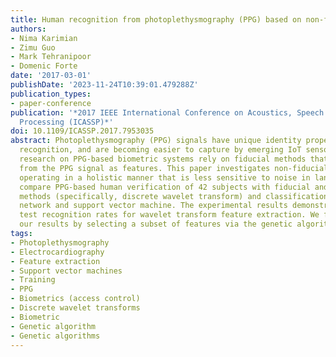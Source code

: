 ```yaml
---
title: Human recognition from photoplethysmography (PPG) based on non-fiducial features
authors:
- Nima Karimian
- Zimu Guo
- Mark Tehranipoor
- Domenic Forte
date: '2017-03-01'
publishDate: '2023-11-24T10:39:01.479288Z'
publication_types:
- paper-conference
publication: '*2017 IEEE International Conference on Acoustics, Speech and Signal
  Processing (ICASSP)*'
doi: 10.1109/ICASSP.2017.7953035
abstract: Photoplethysmography (PPG) signals have unique identity properties for human
  recognition, and are becoming easier to capture by emerging IoT sensors. Existing
  research on PPG-based biometric systems rely on fiducial methods that extract landmarks
  from the PPG signal as features. This paper investigates non-fiducial methods that
  operating in a holistic manner that is less sensitive to noise in landmarks. We
  compare PPG-based human verification of 42 subjects with fiducial and non-fiducial
  methods (specifically, discrete wavelet transform) and classification using a neural
  network and support vector machine. The experimental results demonstrate higher
  test recognition rates for wavelet transform feature extraction. We further improve
  our results by selecting a subset of features via the genetic algorithm.
tags:
- Photoplethysmography
- Electrocardiography
- Feature extraction
- Support vector machines
- Training
- PPG
- Biometrics (access control)
- Discrete wavelet transforms
- Biometric
- Genetic algorithm
- Genetic algorithms
---
```

